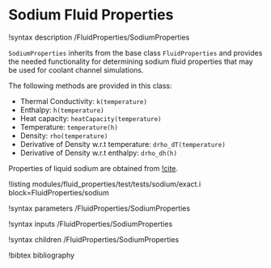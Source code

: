 # Sodium Fluid Properties

!syntax description /FluidProperties/SodiumProperties

`SodiumProperties` inherits from the base class `FluidProperties` and provides the needed functionality for determining sodium
fluid properties that may be used for coolant channel simulations.

The following methods are provided in this class:

- Thermal Conductivity: `k(temperature)`
- Enthalpy: `h(temperature)`
- Heat capacity: `heatCapacity(temperature)`
- Temperature: `temperature(h)`
- Density: `rho(temperature)`
- Derivative of Density w.r.t temperature: `drho_dT(temperature)`
- Derivative of Density w.r.t enthalpy: `drho_dh(h)`

Properties of liquid sodium are obtained from [!cite](Fink:1995bf).

!listing modules/fluid_properties/test/tests/sodium/exact.i block=FluidProperties/sodium

!syntax parameters /FluidProperties/SodiumProperties

!syntax inputs /FluidProperties/SodiumProperties

!syntax children /FluidProperties/SodiumProperties

!bibtex bibliography

